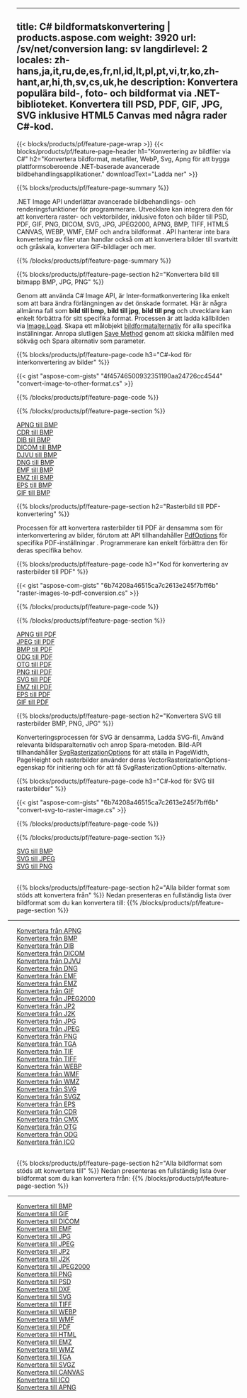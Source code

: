 ﻿
---
title: C# bildformatskonvertering | products.aspose.com 
weight: 3920
url: /sv/net/conversion 
lang: sv
langdirlevel: 2
locales: zh-hans,ja,it,ru,de,es,fr,nl,id,lt,pl,pt,vi,tr,ko,zh-hant,ar,hi,th,sv,cs,uk,he
description: Konvertera populära bild-, foto- och bildformat via .NET-biblioteket. Konvertera till PSD, PDF, GIF, JPG, SVG inklusive HTML5 Canvas med några rader C#-kod.
---

{{< blocks/products/pf/feature-page-wrap >}}
{{< blocks/products/pf/feature-page-header h1="Konvertering av bildfiler via C#" h2="Konvertera bildformat, metafiler, WebP, Svg, Apng för att bygga plattformsoberoende .NET-baserade avancerade bildbehandlingsapplikationer." downloadText="Ladda ner" >}}

{{% blocks/products/pf/feature-page-summary %}}

.NET Image API underlättar avancerade bildbehandlings- och renderingsfunktioner för programmerare. Utvecklare kan integrera den för att konvertera raster- och vektorbilder, inklusive foton och bilder till PSD, PDF, GIF, PNG, DICOM, SVG, JPG, JPEG2000, APNG, BMP, TIFF, HTML5 CANVAS, WEBP, WMF, EMF och andra bildformat . API hanterar inte bara konvertering av filer utan handlar också om att konvertera bilder till svartvitt och gråskala, konvertera GIF-bildlager och mer.

{{% /blocks/products/pf/feature-page-summary  %}}

{{% blocks/products/pf/feature-page-section  h2="Konvertera bild till bitmapp BMP, JPG, PNG" %}}

Genom att använda C# Image API, är Inter-formatkonvertering lika enkelt som att bara ändra förlängningen av det önskade formatet. Här är några allmänna fall som **bild till bmp**, **bild till jpg**, **bild till png** och utvecklare kan enkelt förbättra för sitt specifika format. Processen är att ladda källbilden via [Image.Load](https://apireference.aspose.com/imaging/net/aspose.imaging/image/methods/load). Skapa ett målobjekt [bildformatalternativ](https://apireference.aspose.com/imaging/net/aspose.imaging.imageoptions) för alla specifika inställningar. Anropa slutligen [Save Method](https://apireference.aspose.com/imaging/net/aspose.imaging.image/save/methods/4) genom att skicka målfilen med sökväg och Spara alternativ som parameter.

{{% blocks/products/pf/feature-page-code h3="C#-kod för interkonvertering av bilder" %}}

{{< gist "aspose-com-gists" "4f45746500932351190aa24726cc4544" "convert-image-to-other-format.cs" >}}

{{% /blocks/products/pf/feature-page-code  %}}

{{% /blocks/products/pf/feature-page-section %}}

<div class="container-fluid productfamilypage bg-gray">
    <div class="convertypes bg-gray agp-content section">
        <div class="container">
		<div class="row other-converters">
		   <div class="col-md-2 other-converter remove-lp remove-rp">
		      <a href="/imaging/sv/net/conversion/apng-to-bmp/">APNG till BMP</a>
		   </div>
		   <div class="col-md-2 other-converter remove-lp remove-rp">
		      <a href="/imaging/sv/net/conversion/cdr-to-bmp/">CDR till BMP</a>
		   </div>
		   <div class="col-md-2 other-converter remove-lp remove-rp">
		      <a href="/imaging/sv/net/conversion/dib-to-bmp/">DIB till BMP</a>
		   </div>
		   <div class="col-md-2 other-converter remove-lp remove-rp">
		      <a href="/imaging/sv/net/conversion/dicom-to-bmp/">DICOM till BMP</a>
		   </div>
 		   <div class="col-md-2 other-converter remove-lp remove-rp">
		      <a href="/imaging/sv/net/conversion/djvu-to-bmp/">DJVU till BMP</a>
		   </div>
		   <div class="col-md-2 other-converter remove-lp remove-rp">
		      <a href="/imaging/sv/net/conversion/dng-to-bmp/">DNG till BMP</a>
		   </div>
		   <div class="col-md-2 other-converter remove-lp remove-rp">
		      <a href="/imaging/sv/net/conversion/emf-to-bmp/">EMF till BMP</a>
		   </div>
		   <div class="col-md-2 other-converter remove-lp remove-rp">
		      <a href="/imaging/sv/net/conversion/emz-to-bmp/">EMZ till BMP</a>
		   </div>
		   <div class="col-md-2 other-converter remove-lp remove-rp">
		      <a href="/imaging/sv/net/conversion/eps-to-bmp/">EPS till BMP</a>
		   </div>
		   <div class="col-md-2 other-converter remove-lp remove-rp">
		      <a href="/imaging/sv/net/conversion/gif-to-bmp/">GIF till BMP</a>
		   </div>
		</div>
	</div>
    </div>
</div>

{{% blocks/products/pf/feature-page-section  h2="Rasterbild till PDF-konvertering" %}}

Processen för att konvertera rasterbilder till PDF är densamma som för interkonvertering av bilder, förutom att API tillhandahåller [PdfOptions](https://apireference.aspose.com/imaging/net/aspose.imaging.imageoptions/pdfoptions) för specifika PDF-inställningar . Programmerare kan enkelt förbättra den för deras specifika behov.

{{% blocks/products/pf/feature-page-code h3="Kod för konvertering av rasterbilder till PDF" %}}

{{< gist "aspose-com-gists" "6b74208a46515ca7c2613e245f7bff6b" "raster-images-to-pdf-conversion.cs" >}}

{{% /blocks/products/pf/feature-page-code  %}}

{{% /blocks/products/pf/feature-page-section %}}

<div class="container-fluid productfamilypage bg-gray">
    <div class="convertypes bg-gray agp-content section">
        <div class="container">
		<div class="row other-converters">
		   <div class="col-md-2 other-converter remove-lp remove-rp">
		      <a href="/imaging/sv/net/conversion/apng-to-PDF/">APNG till PDF</a>
		   </div>
		   <div class="col-md-2 other-converter remove-lp remove-rp">
		      <a href="/imaging/sv/net/conversion/jpeg-to-PDF/">JPEG till PDF</a>
		   </div>
		   <div class="col-md-2 other-converter remove-lp remove-rp">
		      <a href="/imaging/sv/net/conversion/bmp-to-PDF/">BMP till PDF</a>
		   </div>
		   <div class="col-md-2 other-converter remove-lp remove-rp">
		      <a href="/imaging/sv/net/conversion/odg-to-PDF/">ODG till PDF</a>
		   </div>
 		   <div class="col-md-2 other-converter remove-lp remove-rp">
		      <a href="/imaging/sv/net/conversion/otg-to-PDF/">OTG till PDF</a>
		   </div>
		   <div class="col-md-2 other-converter remove-lp remove-rp">
		      <a href="/imaging/sv/net/conversion/png-to-PDF/">PNG till PDF</a>
		   </div>
		   <div class="col-md-2 other-converter remove-lp remove-rp">
		      <a href="/imaging/sv/net/conversion/svg-to-PDF/">SVG till PDF</a>
		   </div>
		   <div class="col-md-2 other-converter remove-lp remove-rp">
		      <a href="/imaging/sv/net/conversion/emz-to-PDF/">EMZ till PDF</a>
		   </div>
		   <div class="col-md-2 other-converter remove-lp remove-rp">
		      <a href="/imaging/sv/net/conversion/eps-to-PDF/">EPS till PDF</a>
		   </div>
		   <div class="col-md-2 other-converter remove-lp remove-rp">
		      <a href="/imaging/sv/net/conversion/gif-to-PDF/">GIF till PDF</a>
		   </div>
		</div>
	</div>
    </div>
</div>

{{% blocks/products/pf/feature-page-section  h2="Konvertera SVG till rasterbilder BMP, PNG, JPG" %}}

Konverteringsprocessen för SVG är densamma, Ladda SVG-fil, Använd relevanta bildsparalternativ och anrop Spara-metoden. Bild-API tillhandahåller [SvgRasterizationOptions](https://apireference.aspose.com/imaging/net/aspose.imaging.imageoptions/svgrasterizationoptions) för att ställa in PageWidth, PageHeight och rasterbilder använder deras VectorRasterizationOptions-egenskap för initiering och för att få SvgRasterizationOptions-alternativ. 

{{% blocks/products/pf/feature-page-code h3="C#-kod för SVG till rasterbilder" %}}

{{< gist "aspose-com-gists" "6b74208a46515ca7c2613e245f7bff6b" "convert-svg-to-raster-image.cs" >}}

{{% /blocks/products/pf/feature-page-code  %}}

{{% /blocks/products/pf/feature-page-section %}}

<div class="container-fluid productfamilypage bg-gray">
    <div class="convertypes bg-gray agp-content section">
        <div class="container">
		<div class="row other-converters">
		   <div class="col-md-2 other-converter remove-lp remove-rp">
		      <a href="/imaging/sv/net/conversion/SVG-to-bmp/">SVG till BMP</a>
		   </div>
		   <div class="col-md-2 other-converter remove-lp remove-rp">
		      <a href="/imaging/sv/net/conversion/SVG-to-jpeg/">SVG till JPEG</a>
		   </div>
		   <div class="col-md-2 other-converter remove-lp remove-rp">
		      <a href="/imaging/sv/net/conversion/SVG-to-png/">SVG till PNG</a>
		   </div>		   
		</div>
	</div>
    </div>
</div>
<br/>

{{% blocks/products/pf/feature-page-section  h2="Alla bilder format som stöds att konvertera från" %}}
Nedan presenteras en fullständig lista över bildformat som du kan konvertera till:
{{% /blocks/products/pf/feature-page-section %}}
<div class="container-fluid productfamilypage bg-gray">
    <div class="convertypes bg-gray agp-content section">
        <div class="container">
                <hr style="margin-left:-20px;"/>
		<div class="row other-converters">
		    <div class='col-md-2 other-converter remove-lp remove-rp'><a href="/imaging/sv/net/conversion/from/apng" >Konvertera från APNG</a></div>
<div class='col-md-2 other-converter remove-lp remove-rp'><a href="/imaging/sv/net/conversion/from/bmp" >Konvertera från BMP</a></div>
<div class='col-md-2 other-converter remove-lp remove-rp'><a href="/imaging/sv/net/conversion/from/dib" >Konvertera från DIB</a></div>
<div class='col-md-2 other-converter remove-lp remove-rp'><a href="/imaging/sv/net/conversion/from/dicom" >Konvertera från DICOM</a></div>
<div class='col-md-2 other-converter remove-lp remove-rp'><a href="/imaging/sv/net/conversion/from/djvu" >Konvertera från DJVU</a></div>
<div class='col-md-2 other-converter remove-lp remove-rp'><a href="/imaging/sv/net/conversion/from/dng" >Konvertera från DNG</a></div>
<div class='col-md-2 other-converter remove-lp remove-rp'><a href="/imaging/sv/net/conversion/from/emf" >Konvertera från EMF</a></div>
<div class='col-md-2 other-converter remove-lp remove-rp'><a href="/imaging/sv/net/conversion/from/emz" >Konvertera från EMZ</a></div>
<div class='col-md-2 other-converter remove-lp remove-rp'><a href="/imaging/sv/net/conversion/from/gif" >Konvertera från GIF</a></div>
<div class='col-md-2 other-converter remove-lp remove-rp'><a href="/imaging/sv/net/conversion/from/jpeg2000" >Konvertera från JPEG2000</a></div>
<div class='col-md-2 other-converter remove-lp remove-rp'><a href="/imaging/sv/net/conversion/from/jp2" >Konvertera från JP2</a></div>
<div class='col-md-2 other-converter remove-lp remove-rp'><a href="/imaging/sv/net/conversion/from/j2k" >Konvertera från J2K</a></div>
<div class='col-md-2 other-converter remove-lp remove-rp'><a href="/imaging/sv/net/conversion/from/jpg" >Konvertera från JPG</a></div>
<div class='col-md-2 other-converter remove-lp remove-rp'><a href="/imaging/sv/net/conversion/from/jpeg" >Konvertera från JPEG</a></div>
<div class='col-md-2 other-converter remove-lp remove-rp'><a href="/imaging/sv/net/conversion/from/png" >Konvertera från PNG</a></div>
<div class='col-md-2 other-converter remove-lp remove-rp'><a href="/imaging/sv/net/conversion/from/tga" >Konvertera från TGA</a></div>
<div class='col-md-2 other-converter remove-lp remove-rp'><a href="/imaging/sv/net/conversion/from/tif" >Konvertera från TIF</a></div>
<div class='col-md-2 other-converter remove-lp remove-rp'><a href="/imaging/sv/net/conversion/from/tiff" >Konvertera från TIFF</a></div>
<div class='col-md-2 other-converter remove-lp remove-rp'><a href="/imaging/sv/net/conversion/from/webp" >Konvertera från WEBP</a></div>
<div class='col-md-2 other-converter remove-lp remove-rp'><a href="/imaging/sv/net/conversion/from/wmf" >Konvertera från WMF</a></div>
<div class='col-md-2 other-converter remove-lp remove-rp'><a href="/imaging/sv/net/conversion/from/wmz" >Konvertera från WMZ</a></div>
<div class='col-md-2 other-converter remove-lp remove-rp'><a href="/imaging/sv/net/conversion/from/svg" >Konvertera från SVG</a></div>
<div class='col-md-2 other-converter remove-lp remove-rp'><a href="/imaging/sv/net/conversion/from/svgz" >Konvertera från SVGZ</a></div>
<div class='col-md-2 other-converter remove-lp remove-rp'><a href="/imaging/sv/net/conversion/from/eps" >Konvertera från EPS</a></div>
<div class='col-md-2 other-converter remove-lp remove-rp'><a href="/imaging/sv/net/conversion/from/cdr" >Konvertera från CDR</a></div>
<div class='col-md-2 other-converter remove-lp remove-rp'><a href="/imaging/sv/net/conversion/from/cmx" >Konvertera från CMX</a></div>
<div class='col-md-2 other-converter remove-lp remove-rp'><a href="/imaging/sv/net/conversion/from/otg" >Konvertera från OTG</a></div>
<div class='col-md-2 other-converter remove-lp remove-rp'><a href="/imaging/sv/net/conversion/from/odg" >Konvertera från ODG</a></div>
<div class='col-md-2 other-converter remove-lp remove-rp'><a href="/imaging/sv/net/conversion/from/ico" >Konvertera från ICO</a></div>
                </div>
        </div>
    </div>
</div>
<br/>

{{% blocks/products/pf/feature-page-section  h2="Alla bildformat som stöds att konvertera till" %}}
Nedan presenteras en fullständig lista över bildformat som du kan konvertera från:
{{% /blocks/products/pf/feature-page-section %}}
<div class="container-fluid productfamilypage bg-gray">
    <div class="convertypes bg-gray agp-content section">
        <div class="container">
	        <hr style="margin-left:-20px;"/>
		<div class="row other-converters">
		    <div class='col-md-2 other-converter remove-lp remove-rp'><a href="/imaging/sv/net/conversion/to/bmp" >Konvertera till BMP</a></div>
<div class='col-md-2 other-converter remove-lp remove-rp'><a href="/imaging/sv/net/conversion/to/gif" >Konvertera till GIF</a></div>
<div class='col-md-2 other-converter remove-lp remove-rp'><a href="/imaging/sv/net/conversion/to/dicom" >Konvertera till DICOM</a></div>
<div class='col-md-2 other-converter remove-lp remove-rp'><a href="/imaging/sv/net/conversion/to/emf" >Konvertera till EMF</a></div>
<div class='col-md-2 other-converter remove-lp remove-rp'><a href="/imaging/sv/net/conversion/to/jpg" >Konvertera till JPG</a></div>
<div class='col-md-2 other-converter remove-lp remove-rp'><a href="/imaging/sv/net/conversion/to/jpeg" >Konvertera till JPEG</a></div>
<div class='col-md-2 other-converter remove-lp remove-rp'><a href="/imaging/sv/net/conversion/to/jp2" >Konvertera till JP2</a></div>
<div class='col-md-2 other-converter remove-lp remove-rp'><a href="/imaging/sv/net/conversion/to/j2k" >Konvertera till J2K</a></div>
<div class='col-md-2 other-converter remove-lp remove-rp'><a href="/imaging/sv/net/conversion/to/jpeg2000" >Konvertera till JPEG2000</a></div>
<div class='col-md-2 other-converter remove-lp remove-rp'><a href="/imaging/sv/net/conversion/to/png" >Konvertera till PNG</a></div>
<div class='col-md-2 other-converter remove-lp remove-rp'><a href="/imaging/sv/net/conversion/to/psd" >Konvertera till PSD</a></div>
<div class='col-md-2 other-converter remove-lp remove-rp'><a href="/imaging/sv/net/conversion/to/dxf" >Konvertera till DXF</a></div>
<div class='col-md-2 other-converter remove-lp remove-rp'><a href="/imaging/sv/net/conversion/to/svg" >Konvertera till SVG</a></div>
<div class='col-md-2 other-converter remove-lp remove-rp'><a href="/imaging/sv/net/conversion/to/tiff" >Konvertera till TIFF</a></div>
<div class='col-md-2 other-converter remove-lp remove-rp'><a href="/imaging/sv/net/conversion/to/webp" >Konvertera till WEBP</a></div>
<div class='col-md-2 other-converter remove-lp remove-rp'><a href="/imaging/sv/net/conversion/to/wmf" >Konvertera till WMF</a></div>
<div class='col-md-2 other-converter remove-lp remove-rp'><a href="/imaging/sv/net/conversion/to/pdf" >Konvertera till PDF</a></div>
<div class='col-md-2 other-converter remove-lp remove-rp'><a href="/imaging/sv/net/conversion/to/html" >Konvertera till HTML</a></div>
<div class='col-md-2 other-converter remove-lp remove-rp'><a href="/imaging/sv/net/conversion/to/emz" >Konvertera till EMZ</a></div>
<div class='col-md-2 other-converter remove-lp remove-rp'><a href="/imaging/sv/net/conversion/to/wmz" >Konvertera till WMZ</a></div>
<div class='col-md-2 other-converter remove-lp remove-rp'><a href="/imaging/sv/net/conversion/to/tga" >Konvertera till TGA</a></div>
<div class='col-md-2 other-converter remove-lp remove-rp'><a href="/imaging/sv/net/conversion/to/svgz" >Konvertera till SVGZ</a></div>
<div class='col-md-2 other-converter remove-lp remove-rp'><a href="/imaging/sv/net/conversion/to/canvas" >Konvertera till CANVAS</a></div>
<div class='col-md-2 other-converter remove-lp remove-rp'><a href="/imaging/sv/net/conversion/to/ico" >Konvertera till ICO</a></div>
<div class='col-md-2 other-converter remove-lp remove-rp'><a href="/imaging/sv/net/conversion/to/apng" >Konvertera till APNG</a></div>
                </div>
        </div>
    </div>
</div>
<br/>

